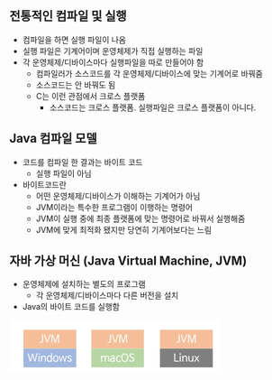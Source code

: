 ## 전통적인 컴파일 및 실행

- 컴파일을 하면 실행 파일이 나옴
- 실행 파일은 기계어이며 운영체제가 직접 실행하는 파일
- 각 운영체제/디바이스마다 실행파일을 따로 만들어야 함
  - 컴파일러가 소스코드를 각 운영체제/디바이스에 맞는 기계어로 바꿔줌
  - 소스코드는 안 바꿔도 됨
  - C는 이런 관점에서 크로스 플랫폼
    - 소스코드는 크로스 플랫폼. 실행파일은 크로스 플랫폼이 아니다.



## Java 컴파일 모델

- 코드를 컴파일 한 결과는 바이트 코드
  - 실행 파일이 아님
- 바이트코드란
  - 어떤 운영체제/디바이스가 이해하는 기계어가 아님
  - JVM이라는 특수한 프로그램이 이행하는 명령어
  - JVM이 실행 중에 최종 플랫폼에 맞는 명령어로 바꿔서 실행해줌
  - JVM에 맞게 최적화 됐지만 당연히 기계어보다는 느림



## 자바 가상 머신 (Java Virtual Machine, JVM)

- 운영체제에 설치하는 별도의 프로그램
  - 각 운영체제/디바이스마다 다른 버전을 설치
- Java의 바이트 코드를 실행함

![JVM](./images/02_1.png)